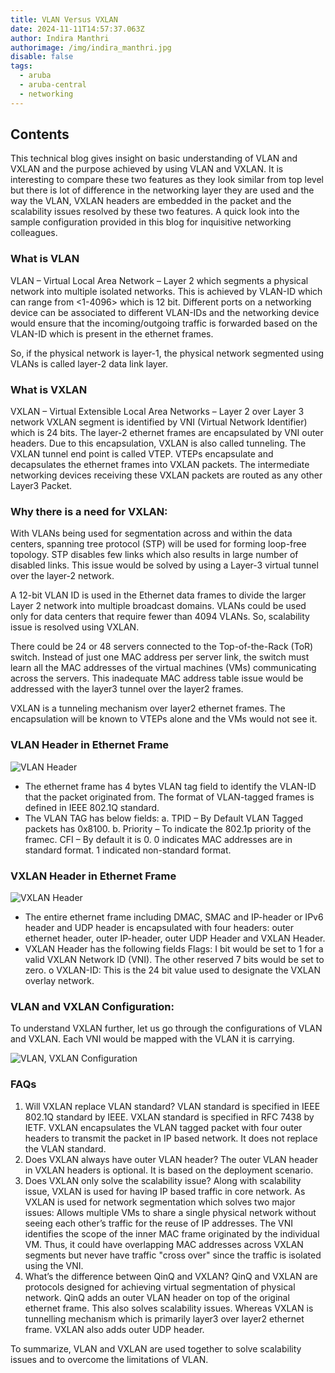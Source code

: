 ```yaml
---
title: VLAN Versus VXLAN
date: 2024-11-11T14:57:37.063Z
author: Indira Manthri
authorimage: /img/indira_manthri.jpg
disable: false
tags:
  - aruba
  - aruba-central
  - networking
---
```

## Contents

This technical blog gives insight on basic understanding of VLAN and VXLAN and the purpose achieved by using VLAN and VXLAN. It is interesting to compare these two features as they look similar from top level but there is lot of difference in the networking layer they are used and the way the VLAN, VXLAN headers are embedded in the packet and the scalability issues resolved by these two features. A quick look into the sample configuration provided in this blog for inquisitive networking colleagues.

### What is VLAN

VLAN – Virtual Local Area Network – Layer 2 which segments a physical network into multiple isolated networks. This is achieved by VLAN-ID which can range from <1-4096> which is 12 bit. Different ports on a networking device can be associated to different VLAN-IDs and the networking device would ensure that the incoming/outgoing traffic is forwarded based on the VLAN-ID which is present in the ethernet frames.

So, if the physical network is layer-1, the physical network segmented using VLANs is called layer-2 data link layer.

### What is VXLAN

VXLAN – Virtual Extensible Local Area Networks – Layer 2 over Layer 3 network
VXLAN segment is identified by VNI (Virtual Network Identifier) which is 24 bits. The layer-2 ethernet frames are encapsulated by VNI outer headers. Due to this encapsulation, VXLAN is also called tunneling. The VXLAN tunnel end point is called VTEP. VTEPs encapsulate and decapsulates the ethernet frames into VXLAN packets. The intermediate networking devices receiving these VXLAN packets are routed as any other Layer3 Packet. 

### Why there is a need for VXLAN:

With VLANs being used for segmentation across and within the data centers, spanning tree protocol (STP) will be used for forming loop-free topology. STP disables few links which also results in large number of disabled links.
This issue would be solved by using a Layer-3 virtual tunnel over the layer-2 network.

A 12-bit VLAN ID is used in the Ethernet data frames to divide the larger Layer 2 network into multiple broadcast domains.  VLANs could be used only for data centers that require fewer than 4094 VLANs. So, scalability issue is resolved using VXLAN.

There could be 24 or 48 servers connected to the Top-of-the-Rack (ToR) switch. Instead of just one MAC address per server link, the switch must learn all the MAC addresses of the virtual machines (VMs) communicating across the servers. This inadequate MAC address table issue would be addressed with the layer3 tunnel over the layer2 frames.

VXLAN is a tunneling mechanism over layer2 ethernet frames. The encapsulation will be known to VTEPs alone and the VMs would not see it.

### VLAN Header in Ethernet Frame

![VLAN Header](/img/picture1.png "VLAN Header")

* The ethernet frame has 4 bytes VLAN tag field to identify the VLAN-ID that the packet originated from. The format of VLAN-tagged frames is defined in IEEE 802.1Q standard.
* The VLAN TAG has below fields:
  a. TPID – By Default VLAN Tagged packets has 0x8100. b.	Priority – To indicate the 802.1p priority of the framec.	CFI – By default it is 0. 0 indicates MAC addresses are in standard format. 1 indicated non-standard format.

### VXLAN Header in Ethernet Frame

![VXLAN Header](/img/picture2.png "VXLAN Header")

* The entire ethernet frame including DMAC, SMAC and IP-header or IPv6 header and UDP header is encapsulated with four headers:
  outer ethernet header, outer IP-header, outer UDP Header and VXLAN Header.
* VXLAN Header has the following fields
  Flags: I bit would be set to 1 for a valid VXLAN Network ID (VNI).  The other reserved 7 bits would be set to zero.
  o	VXLAN-ID: This is the 24 bit value used to designate the VXLAN overlay network.

### VLAN and VXLAN Configuration:

To understand VXLAN further, let us go through the configurations of VLAN and VXLAN. 
Each VNI would be mapped with the VLAN it is carrying.

![VLAN, VXLAN Configuration](/img/picture3.png "VLAN, VXLAN Configuration")

### FAQs

1. Will VXLAN replace VLAN standard?
   VLAN standard is specified in IEEE 802.1Q standard by IEEE.
   VXLAN standard is specified in RFC 7438 by IETF.
   VXLAN encapsulates the VLAN tagged packet with four outer headers to transmit the packet in IP based network. It does not replace the VLAN standard.
2. Does VXLAN always have outer VLAN header?
   The outer VLAN header in VXLAN headers is optional. It is based on the deployment scenario.
3. Does VXLAN only solve the scalability issue? 
   Along with scalability issue, VXLAN is used for having IP based traffic in core network. 
   As VXLAN is used for network segmentation which solves two major issues:
   Allows multiple VMs to share a single physical network without seeing each other’s traffic for the reuse of IP addresses.
   The VNI identifies the scope of the inner MAC frame originated by the individual VM.  Thus, it could have overlapping MAC addresses across VXLAN segments but never have traffic "cross over" since the traffic is isolated using the VNI.
4. What’s the difference between QinQ and VXLAN?
   QinQ and VXLAN are protocols designed for achieving virtual segmentation of physical network.
   QinQ adds an outer VLAN header on top of the original ethernet frame. This also solves scalability issues.
   Whereas VXLAN is tunnelling mechanism which is primarily layer3 over layer2 ethernet frame. VXLAN also adds outer UDP header.

To summarize, VLAN and VXLAN are used together to solve scalability issues and to overcome the limitations of VLAN.